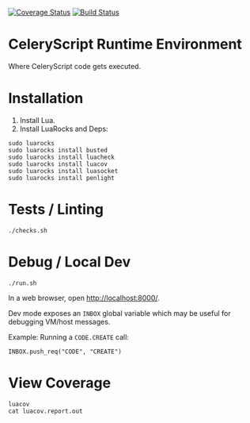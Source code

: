 [![Coverage Status](https://coveralls.io/repos/github/RickCarlino/CeleryScript-Runtime/badge.svg?branch=master)](https://coveralls.io/github/RickCarlino/CeleryScript-Runtime?branch=master)
[![Build Status](https://travis-ci.org/RickCarlino/CeleryScript-Runtime.svg?branch=master)](https://travis-ci.org/RickCarlino/CeleryScript-Runtime)
# CeleryScript Runtime Environment

Where CeleryScript code gets executed.

# Installation

1. Install Lua.
2. Install LuaRocks and Deps:

```
sudo luarocks
sudo luarocks install busted
sudo luarocks install luacheck
sudo luarocks install luacov
sudo luarocks install luasocket
sudo luarocks install penlight
```

# Tests / Linting

```
./checks.sh
```

# Debug / Local Dev

```
./run.sh
```

In a web browser, open [http://localhost:8000/](http://localhost:8000/).

Dev mode exposes an `INBOX` global variable which may be useful for debugging VM/host messages.

Example: Running a `CODE.CREATE` call:

```
INBOX.push_req("CODE", "CREATE")
```

# View Coverage

```
luacov
cat luacov.report.out
```
